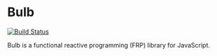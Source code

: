 # Bulb

[![Build Status](https://travis-ci.org/nullobject/bulb.svg?branch=master)](https://travis-ci.org/nullobject/bulb)

Bulb is a functional reactive programming (FRP) library for JavaScript.
